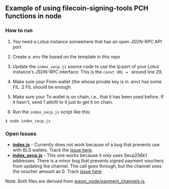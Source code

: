 ## Example of using filecoin-signing-tools PCH functions in node


### How to run

1.  You need a Lotus instance somewhere that has an open JSON-RPC API port

2.  Create a .env file based on the template in this repo

3.  Update the `index_secp.js` source code to use the ip:port of your Lotus instance's JSON-RPC interface. This is the `const URL = ` around line 29.

4.  Make sure your From wallet (the whose private key is in .env) has some FIL. 2 FIL should be enough.

5.  Make sure your To wallet is on chain, i.e., that it has been used before.  If it hasn't, send 1 attofil to it just to get it on chain.

6.  Run the `index_secp.js` script like this:

````
$ node index_secp.js
````

### Open Issues

 - [**index.js**](/mgoelzer/zondax-pch-demo/blob/master/index.js) - Currently does not work because of a bug that prevents use with BLS wallets.  Track the [issue here](https://github.com/Zondax/filecoin-signing-tools/issues/297).
 - [**index_secp.js**](/mgoelzer/zondax-pch-demo/blob/master/index_secp.js) - This one works because it only uses Secp256k1 addresses. There is a minor bug that prevents signed payment vouchers from updating the channel. The call goes through, but the channel sees the voucher amount as 0.  Track [issue here](https://github.com/Zondax/filecoin-signing-tools/issues/306).

Note: Both files are derived from [wasm_node/payment_channels.js](https://github.com/Zondax/filecoin-signing-tools/blob/master/examples/wasm_node/payment_channel.js).
